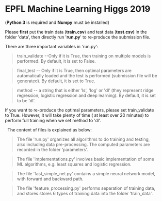 # EPFL Machine Learning Higgs 2019

(**Python 3** is required and **Numpy** must be installed)

Please **first** put the train data (**train.csv**) and test data (**test.csv**) in the folder 'data', then directly run '**run.py**' to re-produce the submission file.

There are three important variables in 'run.py':

> train_validate --Only if it is True, then training on multiple models is performed. By default, it is set to False.

> final_test -- Only if it is True, then optimal parameters are automatically loaded and the test is performed (submission file will be generated). By default, it is set to True.

> method -- a string that is either 'ls', 'log' or 'dl' (they represent ridge regression, logistic regression and deep learning). By default, it is set to be 'dl'.
&nbsp;
&nbsp;

If you want to re-produce the optimal parameters, please set train_validate to True. However, it will take plenty of time ( at least over 20 minutes) to perform full training when we set method to 'dl'.

&nbsp;
The content of files is explained as below:

> The file 'run.py' organizes all algorithms to do training and testing, also including data pre-processing. The computed parameters are recorded in the folder 'parameters'.

> The file 'implementations.py' involves basic implementation of some ML algorithms, e.g. least squares and logistic regression.

> The file 'fast_simple_net.py' contains a simple neural network model, with forward and backward path.

> The file 'feature_processing.py' performs separation of training data, and stores stores 6 types of training data into the folder 'train_data'.
